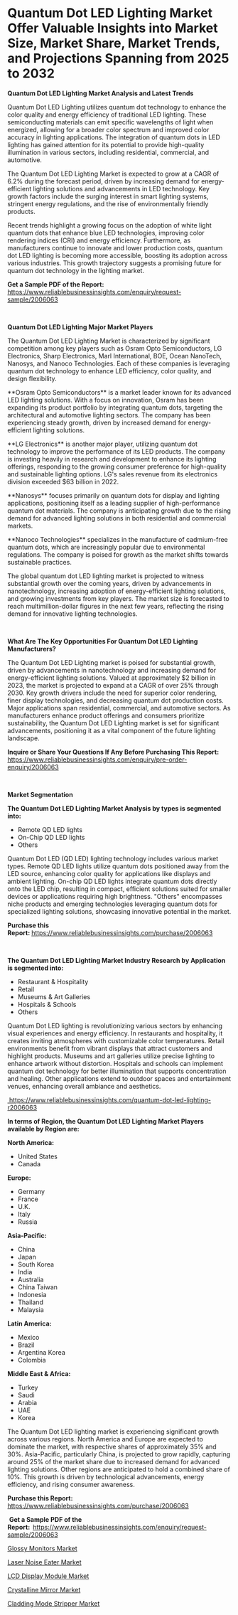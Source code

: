 <p><h1>Quantum Dot LED Lighting Market Offer Valuable Insights into Market Size, Market Share, Market Trends, and Projections Spanning from 2025 to 2032</h1></p><p><strong>Quantum Dot LED Lighting Market Analysis and Latest Trends</strong></p>
<p><p>Quantum Dot LED Lighting utilizes quantum dot technology to enhance the color quality and energy efficiency of traditional LED lighting. These semiconducting materials can emit specific wavelengths of light when energized, allowing for a broader color spectrum and improved color accuracy in lighting applications. The integration of quantum dots in LED lighting has gained attention for its potential to provide high-quality illumination in various sectors, including residential, commercial, and automotive.</p><p>The Quantum Dot LED Lighting Market is expected to grow at a CAGR of 6.2% during the forecast period, driven by increasing demand for energy-efficient lighting solutions and advancements in LED technology. Key growth factors include the surging interest in smart lighting systems, stringent energy regulations, and the rise of environmentally friendly products. </p><p>Recent trends highlight a growing focus on the adoption of white light quantum dots that enhance blue LED technologies, improving color rendering indices (CRI) and energy efficiency. Furthermore, as manufacturers continue to innovate and lower production costs, quantum dot LED lighting is becoming more accessible, boosting its adoption across various industries. This growth trajectory suggests a promising future for quantum dot technology in the lighting market.</p></p>
<p><strong>Get a Sample PDF of the Report:&nbsp;</strong> <a href="https://www.reliablebusinessinsights.com/enquiry/request-sample/2006063?utm_campaign=75&utm_medium=2&utm_source=Github&utm_content=ia&utm_term=06042025&utm_id=quantum-dot-led-lighting">https://www.reliablebusinessinsights.com/enquiry/request-sample/2006063</a></p>
<p>&nbsp;</p>
<p><strong>Quantum Dot LED Lighting Major Market Players</strong></p>
<p><p>The Quantum Dot LED Lighting Market is characterized by significant competition among key players such as Osram Opto Semiconductors, LG Electronics, Sharp Electronics, Marl International, BOE, Ocean NanoTech, Nanosys, and Nanoco Technologies. Each of these companies is leveraging quantum dot technology to enhance LED efficiency, color quality, and design flexibility.</p><p>**Osram Opto Semiconductors** is a market leader known for its advanced LED lighting solutions. With a focus on innovation, Osram has been expanding its product portfolio by integrating quantum dots, targeting the architectural and automotive lighting sectors. The company has been experiencing steady growth, driven by increased demand for energy-efficient lighting solutions.</p><p>**LG Electronics** is another major player, utilizing quantum dot technology to improve the performance of its LED products. The company is investing heavily in research and development to enhance its lighting offerings, responding to the growing consumer preference for high-quality and sustainable lighting options. LG's sales revenue from its electronics division exceeded $63 billion in 2022.</p><p>**Nanosys** focuses primarily on quantum dots for display and lighting applications, positioning itself as a leading supplier of high-performance quantum dot materials. The company is anticipating growth due to the rising demand for advanced lighting solutions in both residential and commercial markets.</p><p>**Nanoco Technologies** specializes in the manufacture of cadmium-free quantum dots, which are increasingly popular due to environmental regulations. The company is poised for growth as the market shifts towards sustainable practices.</p><p>The global quantum dot LED lighting market is projected to witness substantial growth over the coming years, driven by advancements in nanotechnology, increasing adoption of energy-efficient lighting solutions, and growing investments from key players. The market size is forecasted to reach multimillion-dollar figures in the next few years, reflecting the rising demand for innovative lighting technologies.</p></p>
<p>&nbsp;</p>
<p><strong>What Are The Key Opportunities For Quantum Dot LED Lighting Manufacturers?</strong></p>
<p><p>The Quantum Dot LED Lighting market is poised for substantial growth, driven by advancements in nanotechnology and increasing demand for energy-efficient lighting solutions. Valued at approximately $2 billion in 2023, the market is projected to expand at a CAGR of over 25% through 2030. Key growth drivers include the need for superior color rendering, finer display technologies, and decreasing quantum dot production costs. Major applications span residential, commercial, and automotive sectors. As manufacturers enhance product offerings and consumers prioritize sustainability, the Quantum Dot LED Lighting market is set for significant advancements, positioning it as a vital component of the future lighting landscape.</p></p>
<p><strong>Inquire or Share Your Questions If Any Before Purchasing This Report:</strong> <a href="https://www.reliablebusinessinsights.com/enquiry/pre-order-enquiry/2006063?utm_campaign=75&utm_medium=2&utm_source=Github&utm_content=ia&utm_term=06042025&utm_id=quantum-dot-led-lighting">https://www.reliablebusinessinsights.com/enquiry/pre-order-enquiry/2006063</a></p>
<p>&nbsp;</p>
<p><strong>Market Segmentation</strong></p>
<p><strong>The Quantum Dot LED Lighting Market Analysis by types is segmented into:</strong></p>
<p><ul><li>Remote QD LED lights</li><li>On-Chip QD LED lights</li><li>Others</li></ul></p>
<p><p>Quantum Dot LED (QD LED) lighting technology includes various market types. Remote QD LED lights utilize quantum dots positioned away from the LED source, enhancing color quality for applications like displays and ambient lighting. On-chip QD LED lights integrate quantum dots directly onto the LED chip, resulting in compact, efficient solutions suited for smaller devices or applications requiring high brightness. "Others" encompasses niche products and emerging technologies leveraging quantum dots for specialized lighting solutions, showcasing innovative potential in the market.</p></p>
<p><strong>Purchase this Report:&nbsp;</strong><a href="https://www.reliablebusinessinsights.com/purchase/2006063?utm_campaign=75&utm_medium=2&utm_source=Github&utm_content=ia&utm_term=06042025&utm_id=quantum-dot-led-lighting">https://www.reliablebusinessinsights.com/purchase/2006063</a></p>
<p>&nbsp;</p>
<p><strong>The Quantum Dot LED Lighting Market Industry Research by Application is segmented into:</strong></p>
<p><ul><li>Restaurant & Hospitality</li><li>Retail</li><li>Museums & Art Galleries</li><li>Hospitals & Schools</li><li>Others</li></ul></p>
<p><p>Quantum Dot LED lighting is revolutionizing various sectors by enhancing visual experiences and energy efficiency. In restaurants and hospitality, it creates inviting atmospheres with customizable color temperatures. Retail environments benefit from vibrant displays that attract customers and highlight products. Museums and art galleries utilize precise lighting to enhance artwork without distortion. Hospitals and schools can implement quantum dot technology for better illumination that supports concentration and healing. Other applications extend to outdoor spaces and entertainment venues, enhancing overall ambiance and aesthetics.</p></p>
<p><a href="https://www.reliablebusinessinsights.com/quantum-dot-led-lighting-r2006063?utm_campaign=75&utm_medium=2&utm_source=Github&utm_content=ia&utm_term=06042025&utm_id=quantum-dot-led-lighting">&nbsp;https://www.reliablebusinessinsights.com/quantum-dot-led-lighting-r2006063</a></p>
<p><strong>In terms of Region, the Quantum Dot LED Lighting Market Players available by Region are:</strong></p>
<p>
    <p> <strong> North America: </strong>
        <ul>
            <li>United States</li>
            <li>Canada</li>
        </ul>
        </p> 
    <p> <strong> Europe: </strong>
        <ul>
            <li>Germany</li>
            <li>France</li>
            <li>U.K.</li>
            <li>Italy</li>
            <li>Russia</li>
        </ul>
        </p> 
    <p> <strong> Asia-Pacific: </strong>
        <ul>
            <li>China</li>
            <li>Japan</li>
            <li>South Korea</li>
            <li>India</li>
            <li>Australia</li>
            <li>China Taiwan</li>
            <li>Indonesia</li>
            <li>Thailand</li>
            <li>Malaysia</li>
        </ul>
        </p> 
    <p> <strong> Latin America: </strong>
        <ul>
            <li>Mexico</li>
            <li>Brazil</li>
            <li>Argentina Korea</li>
            <li>Colombia</li>
        </ul>
        </p> 
    <p> <strong> Middle East & Africa: </strong>
        <ul>
            <li>Turkey</li>
            <li>Saudi</li>
            <li>Arabia</li>
            <li>UAE</li>
            <li>Korea</li>
        </ul>
    </p>
    </p>
<p><p>The Quantum Dot LED lighting market is experiencing significant growth across various regions. North America and Europe are expected to dominate the market, with respective shares of approximately 35% and 30%. Asia-Pacific, particularly China, is projected to grow rapidly, capturing around 25% of the market share due to increased demand for advanced lighting solutions. Other regions are anticipated to hold a combined share of 10%. This growth is driven by technological advancements, energy efficiency, and rising consumer awareness.</p></p>
<p><strong>Purchase this Report: </strong><a href="https://www.reliablebusinessinsights.com/purchase/2006063?utm_campaign=75&utm_medium=2&utm_source=Github&utm_content=ia&utm_term=06042025&utm_id=quantum-dot-led-lighting">https://www.reliablebusinessinsights.com/purchase/2006063</a></p>
<p>&nbsp;<strong>Get a Sample PDF of the Report:&nbsp;&nbsp;</strong><a href="https://www.reliablebusinessinsights.com/enquiry/request-sample/2006063?utm_campaign=75&utm_medium=2&utm_source=Github&utm_content=ia&utm_term=06042025&utm_id=quantum-dot-led-lighting">https://www.reliablebusinessinsights.com/enquiry/request-sample/2006063</a></p>
<p><strong></strong></p>
<p><p><a href="https://github.com/kavechoxo/Market-Research-Report-List-1/blob/main/glossy-monitors-market.md?utm_campaign=75&utm_medium=2&utm_source=Github&utm_content=ia&utm_term=06042025&utm_id=quantum-dot-led-lighting">Glossy Monitors Market</a></p><p><a href="https://github.com/gavalegeyndt26/Market-Research-Report-List-1/blob/main/laser-noise-eater-market.md?utm_campaign=75&utm_medium=2&utm_source=Github&utm_content=ia&utm_term=06042025&utm_id=quantum-dot-led-lighting">Laser Noise Eater Market</a></p><p><a href="https://github.com/jensanohishi/Market-Research-Report-List-1/blob/main/lcd-display-module-market.md?utm_campaign=75&utm_medium=2&utm_source=Github&utm_content=ia&utm_term=06042025&utm_id=quantum-dot-led-lighting">LCD Display Module Market</a></p><p><a href="https://github.com/boonegoicks7/Market-Research-Report-List-1/blob/main/crystalline-mirror-market.md?utm_campaign=75&utm_medium=2&utm_source=Github&utm_content=ia&utm_term=06042025&utm_id=quantum-dot-led-lighting">Crystalline Mirror Market</a></p><p><a href="https://github.com/abuegalawixo/Market-Research-Report-List-1/blob/main/cladding-mode-stripper-market.md?utm_campaign=75&utm_medium=2&utm_source=Github&utm_content=ia&utm_term=06042025&utm_id=quantum-dot-led-lighting">Cladding Mode Stripper Market</a></p></p>